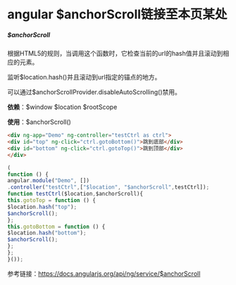 # angular $anchorScroll链接至本页某处

##### $anchorScroll

根据HTML5的规则，当调用这个函数时，它检查当前的url的hash值并且滚动到相应的元素。

监听$location.hash()并且滚动到url指定的锚点的地方。

可以通过$anchorScrollProvider.disableAutoScrolling()禁用。

**依赖**：$window $location $rootScope

**使用**：$anchorScroll()

```html
<div ng-app="Demo" ng-controller="testCtrl as ctrl">
<div id="top" ng-click="ctrl.gotoBottom()">跳到底部</div>
<div id="bottom" ng-click="ctrl.gotoTop()">跳到顶部</div>
</div>
```

```javascript
(
function () {
angular.module("Demo", [])
.controller("testCtrl",["$location", "$anchorScroll",testCtrl]);
function testCtrl($location,$anchorScroll){
this.gotoTop = function () {
$location.hash("top");
$anchorScroll();
};
this.gotoBottom = function () {
$location.hash("bottom");
$anchorScroll();
};
};
}());
```

参考链接：https://docs.angularjs.org/api/ng/service/$anchorScroll

